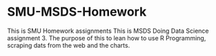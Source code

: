 # SMU-MSDS-Homework
This is SMU Homework assignments
This is MSDS Doing Data Science assignment 3.
The purpose of this to lean how to use R Programming, scraping dats from the web and the charts.
